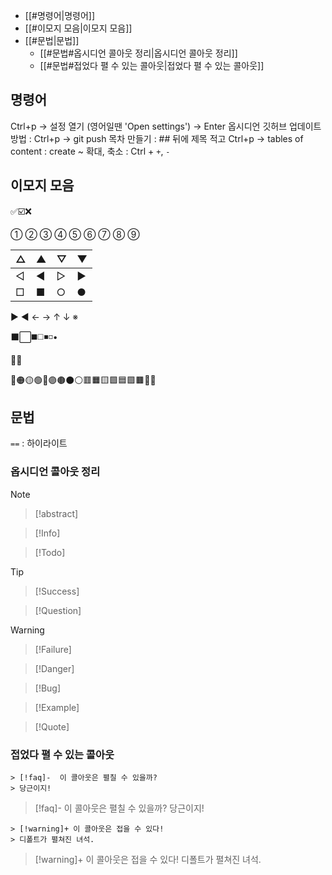 - [[#명령어|명령어]]
- [[#이모지 모음|이모지 모음]]
- [[#문법|문법]]
	- [[#문법#옵시디언 콜아웃 정리|옵시디언 콜아웃 정리]]
	- [[#문법#접었다 펼 수 있는 콜아웃|접었다 펼 수 있는 콜아웃]]


## 명령어

Ctrl+p → 설정 열기 (영어일땐 'Open settings') → Enter
옵시디언 깃허브 업데이트 방법 : Ctrl+p → git push
목차 만들기 : ## 뒤에 제목 적고 Ctrl+p → tables of content : create ~
확대, 축소 : Ctrl + `+`, `-`

## 이모지 모음

✅☑️❌

➀ ➁ ➂ ➃ ➄ ➅ ➆ ➇ ➈ 

| △   | ▲   | ▽   | ▼   |
| --- | --- | --- | --- |
| ◁   | ◀   | ▷   | ▶   |
| □   | ■   | ○   | ●   |


▶ ◀ ← → ↑ ↓ ※

⬛⬜◼️◻️◾◽•

🔷🔵

🔴🟠🟡🟢🔵🟣🟤⚫⚪🟥🟧🟨🟩🟦🟪🟫🔶🔷


## 문법

`==` : 하이라이트

### 옵시디언 콜아웃 정리

>[!note]

>[!abstract]

>[!Info]

>[!Todo]

>[!Tip]

>[!Success]

>[!Question]

>[!Warning]

>[!Failure]

>[!Danger]

>[!Bug]

>[!Example]

>[!Quote]

### 접었다 펼 수 있는 콜아웃

```
> [!faq]-  이 콜아웃은 펼칠 수 있을까?
> 당근이지!
```

> [!faq]-  이 콜아웃은 펼칠 수 있을까?
> 당근이지!

```
> [!warning]+ 이 콜아웃은 접을 수 있다!
> 디폴트가 펼쳐진 녀석.
```

> [!warning]+ 이 콜아웃은 접을 수 있다!
> 디폴트가 펼쳐진 녀석.

